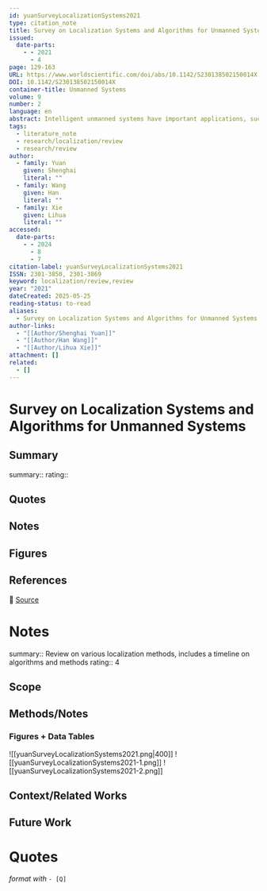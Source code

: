```yaml
---
id: yuanSurveyLocalizationSystems2021
type: citation_note
title: Survey on Localization Systems and Algorithms for Unmanned Systems
issued:
  date-parts:
    - - 2021
      - 4
page: 129-163
URL: https://www.worldscientific.com/doi/abs/10.1142/S230138502150014X
DOI: 10.1142/S230138502150014X
container-title: Unmanned Systems
volume: 9
number: 2
language: en
abstract: Intelligent unmanned systems have important applications, such as pesticide-spraying in agriculture, robot-based warehouse management systems, and missile-firing drones. The underlying assumption behind all autonomy is that the agent knows its relative position or egomotion with respect to some reference or scene. There exist thousands of localization systems in the literature. These localization systems use various combinations of sensors and algorithms, such as visual/visual-inertial SLAM, to achieve robust localization. The majority of the methods use one or more sensors from LIDAR, camera, IMU, UWB, GPS, compass, tracking system, etc. This survey presents a systematic review and analysis of published algorithms and techniques chronologically, and we introduce various highly impactful works. We provide insightful investigation and taxonomy on sensory data forming principle, feature association principle, egomotion estimation formation, and fusion model for each type of system. At last, some open problems and directions for future research are also included. We aim to survey the literature comprehensively to provide a complete understanding of localization methodologies, performance, advantages and limitations, and evaluations of various methods, shedding some light for future research.
tags:
  - literature_note
  - research/localization/review
  - research/review
author:
  - family: Yuan
    given: Shenghai
    literal: ""
  - family: Wang
    given: Han
    literal: ""
  - family: Xie
    given: Lihua
    literal: ""
accessed:
  date-parts:
    - - 2024
      - 8
      - 7
citation-label: yuanSurveyLocalizationSystems2021
ISSN: 2301-3850, 2301-3869
keyword: localization/review,review
year: "2021"
dateCreated: 2025-05-25
reading-status: to-read
aliases:
  - Survey on Localization Systems and Algorithms for Unmanned Systems
author-links:
  - "[[Author/Shenghai Yuan]]"
  - "[[Author/Han Wang]]"
  - "[[Author/Lihua Xie]]"
attachment: []
related:
  - []
---
```


# Survey on Localization Systems and Algorithms for Unmanned Systems

## Summary
summary::
rating::

## Quotes

## Notes

## Figures

## References

🔗 [Source](https://www.worldscientific.com/doi/abs/10.1142/S230138502150014X)

# Notes 
summary:: Review on various localization methods, includes a timeline on algorithms and methods
rating:: 4

## Scope
## Methods/Notes
### Figures + Data Tables
![[yuanSurveyLocalizationSystems2021.png|400]]
![[yuanSurveyLocalizationSystems2021-1.png]]
![[yuanSurveyLocalizationSystems2021-2.png]]
## Context/Related Works
## Future Work


# Quotes
 *format with* `- [Q]`
